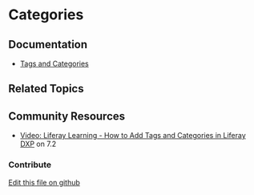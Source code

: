 # Categories

## Documentation

* [Tags and Categories](https://learn.liferay.com/dxp/latest/en/content-authoring-and-management/tags-and-categories.html)

## Related Topics

## Community Resources

* [Video: Liferay Learning - How to Add Tags and Categories in Liferay DXP](https://www.youtube.com/watch?v=fBRbQ2IRpo4) on 7.2

### Contribute

[Edit this file on github](https://github.com/olafk/controlpanel-documentation-docs/blob/master/md/74en/com_liferay_asset_categories_admin_web_portlet_AssetCategoriesAdminPortlet/view.jsp.md)
